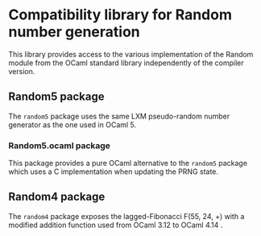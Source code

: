# Compatibility library for Random number generation

This library provides access to the various implementation of the Random module
from the OCaml standard library independently of the compiler version.


## Random5 package

The `random5` package uses the same LXM pseudo-random number generator as
the one used in OCaml 5.


### Random5.ocaml package

This package provides a pure OCaml alternative to the `random5` package which uses a C implementation
when updating the PRNG state.

## Random4 package

The `random4` package exposes the  lagged-Fibonacci F(55, 24, +) with a modified addition
function used from OCaml 3.12 to OCaml 4.14 .

